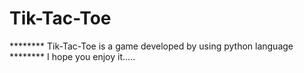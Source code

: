 # Tik-Tac-Toe

******** Tik-Tac-Toe is a game developed by using python language ********
I hope you enjoy it.....
